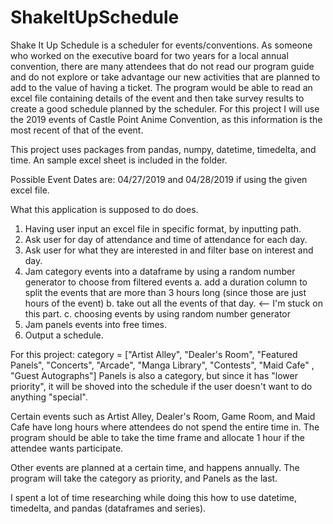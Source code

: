 # ShakeItUpSchedule
Shake It Up Schedule is a scheduler for events/conventions. As someone who worked on the executive board for two years for a local annual convention, there are many attendees that do not read our program guide and do not explore or take advantage our new activities that are planned to add to the value of having a ticket. 
The program would be able to read an excel file containing details of the event and then take survey results to create a good schedule planned by the scheduler.
For this project I will use the 2019 events of Castle Point Anime Convention, as this information is the most recent of that of the event. 

This project uses packages from pandas, numpy, datetime, timedelta, and time.
An sample excel sheet is included in the folder.

Possible Event Dates are: 04/27/2019 and 04/28/2019 if using the given excel file.

What this application is supposed to do does.
1. Having user input an excel file in specific format, by inputting path.
2. Ask user for day of attendance and time of attendance for each day.
3. Ask user for what they are interested in and filter base on interest and day.
4. Jam category events into a dataframe by using a random number generator to choose from filtered events
    a. add a duration column to split the events that are more than 3 hours long (since those are just hours of the event)
    b. take out all the events of that day. <-- I'm stuck on this part.
    c. choosing events by using random number generator
5. Jam panels events into free times.
6. Output a schedule.

For this project:
category = ["Artist Alley", "Dealer's Room", "Featured Panels", "Concerts", "Arcade", "Manga Library", "Contests", "Maid Cafe" , "Guest Autographs"]
Panels is also a category, but since it has "lower priority", it will be shoved into the schedule if the user doesn't want to do anything "special".

Certain events such as Artist Alley, Dealer's Room, Game Room, and Maid Cafe have long hours where attendees do not spend the entire time in.
The program should be able to take the time frame and allocate 1 hour if the attendee wants participate.

Other events are planned at a certain time, and happens annually.
The program will take the category as priority, and Panels as the last.


I spent a lot of time researching while doing this how to use datetime, timedelta, and pandas (dataframes and series).
